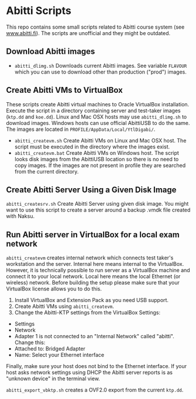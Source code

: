 # Abitti Scripts

This repo contains some small scripts related to Abitti course system (see
www.abitti.fi). The scripts are unofficial and they might be outdated.

## Download Abitti images

 * `abitti_dlimg.sh` Downloads current Abitti images. See variable `FLAVOUR`
   which you can use to download other than production ("prod") images.

## Create Abitti VMs to VirtualBox

These scripts create Abitti virtual machines to Oracle VirtualBox
installation. Execute the script in a directory containing server and
test-taker images (`ktp.dd` and `koe.dd`). Linux and Mac OSX hosts may use
`abitti_dlimg.sh` to download images. Windows hosts can use official AbittiUSB
to do the same. The images are located in `PROFILE/AppData/Local/YtlDigabi/`.

 * `abitti_createvm.sh` Create Abitti VMs on Linux and Mac OSX host. The script must be executed in the directory where the images exist.
 * `abitti_createvm.bat` Create Abitti VMs on Windows host. The script looks disk images from the AbittiUSB location so there is no need to copy images. If the images are not present in profile they are searched from the current directory.

## Create Abitti Server Using a Given Disk Image

`abitti_createsrv.sh` Create Abitti Server using given disk image. You might want to use this
script to create a server around a backup .vmdk file created with Naksu.

## Run Abitti server in VirtualBox for a local exam network

`abitti_createvm` creates internal network which connects test taker's workstation and the server. Internal here means internal to the VirtualBox. However, it is technically possible to run server as a VirtualBox machine and connect it to your local network. Local here means the local Ethernet (or wireless) network. Before building the setup please make sure that your VirtualBox license allows you to do this.

 1) Install VirtualBox and Extension Pack as you need USB support.
 2) Create Abitti VMs using `abitti_createvm`. 
 3) Change the Abitti-KTP settings from the VirtualBox Settings:
  * Settings
  * Network
  * Adapter 1 is not connected to an "Internal Network" called "abitti". Change this:
  * Attached to: Bridged Adapter
  * Name: Select your Ethernet interface
 
Finally, make sure your host does not bind to the Ethernet interface. If your host asks network settings using DHCP the Abitti server reports is as "unknown device" in the terminal view.

`abitti_export_vbktp.sh` creates a OVF2.0 export from the current `ktp.dd`.
